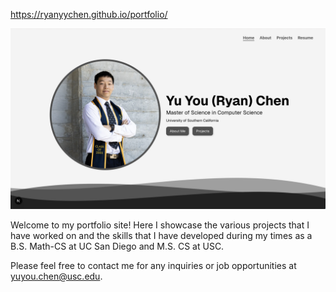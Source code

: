 https://ryanyychen.github.io/portfolio/

![Website Homepage](./public/Home.png)

Welcome to my portfolio site! Here I showcase the various projects that I have worked on and the skills that I have developed during my times as a B.S. Math-CS at UC San Diego and M.S. CS at USC.

Please feel free to contact me for any inquiries or job opportunities at [yuyou.chen@usc.edu](mailto:yuyou.chen@usc.edu).
